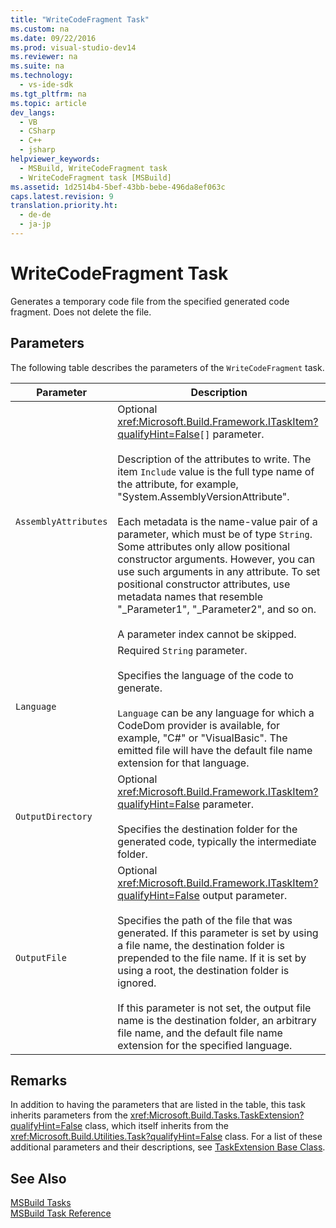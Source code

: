 ```yaml
---
title: "WriteCodeFragment Task"
ms.custom: na
ms.date: 09/22/2016
ms.prod: visual-studio-dev14
ms.reviewer: na
ms.suite: na
ms.technology: 
  - vs-ide-sdk
ms.tgt_pltfrm: na
ms.topic: article
dev_langs: 
  - VB
  - CSharp
  - C++
  - jsharp
helpviewer_keywords: 
  - MSBuild, WriteCodeFragment task
  - WriteCodeFragment task [MSBuild]
ms.assetid: 1d2514b4-5bef-43bb-bebe-496da8ef063c
caps.latest.revision: 9
translation.priority.ht: 
  - de-de
  - ja-jp
---
```

# WriteCodeFragment Task
Generates a temporary code file from the specified generated code fragment. Does not delete the file.  
  
## Parameters  
 The following table describes the parameters of the `WriteCodeFragment` task.  
  
|Parameter|Description|  
|---------------|-----------------|  
|`AssemblyAttributes`|Optional <xref:Microsoft.Build.Framework.ITaskItem?qualifyHint=False>`[]` parameter.<br /><br /> Description of the attributes to write. The item `Include` value is the full type name of the attribute, for example, "System.AssemblyVersionAttribute".<br /><br /> Each metadata is the name-value pair of a parameter, which must be of type `String`. Some attributes only allow positional constructor arguments. However, you can use such arguments in any attribute. To set positional constructor attributes, use metadata names that resemble "_Parameter1", "_Parameter2", and so on.<br /><br /> A parameter index cannot be skipped.|  
|`Language`|Required `String` parameter.<br /><br /> Specifies the language of the code to generate.<br /><br /> `Language` can be any language for which a CodeDom provider is available, for example, "C#" or "VisualBasic". The emitted file will have the default file name extension for that language.|  
|`OutputDirectory`|Optional <xref:Microsoft.Build.Framework.ITaskItem?qualifyHint=False> parameter.<br /><br /> Specifies the destination folder for the generated code, typically the intermediate folder.|  
|`OutputFile`|Optional <xref:Microsoft.Build.Framework.ITaskItem?qualifyHint=False> output parameter.<br /><br /> Specifies the path of the file that was generated. If this parameter is set by using a file name, the destination folder is prepended to the file name. If it is set by using a root, the destination folder is ignored.<br /><br /> If this parameter is not set, the output file name is the destination folder, an arbitrary file name, and the default file name extension for the specified language.|  
  
## Remarks  
 In addition to having the parameters that are listed in the table, this task inherits parameters from the <xref:Microsoft.Build.Tasks.TaskExtension?qualifyHint=False> class, which itself inherits from the <xref:Microsoft.Build.Utilities.Task?qualifyHint=False> class. For a list of these additional parameters and their descriptions, see [TaskExtension Base Class](../vs140/taskextension-base-class.md).  
  
## See Also  
 [MSBuild Tasks](../vs140/msbuild-tasks.md)   
 [MSBuild Task Reference](../vs140/msbuild-task-reference.md)